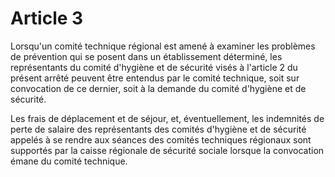 # Article 3

Lorsqu'un comité technique régional est amené à examiner les problèmes de prévention qui se posent dans un établissement déterminé, les représentants du comité d'hygiène et de sécurité visés à l'article 2 du présent arrêté peuvent être entendus par le comité technique, soit sur convocation de ce dernier, soit à la demande du comité d'hygiène et de sécurité.

Les frais de déplacement et de séjour, et, éventuellement, les indemnités de perte de salaire des représentants des comités d'hygiène et de sécurité appelés à se rendre aux séances des comités techniques régionaux sont supportés par la caisse régionale de sécurité sociale lorsque la convocation émane du comité technique.
